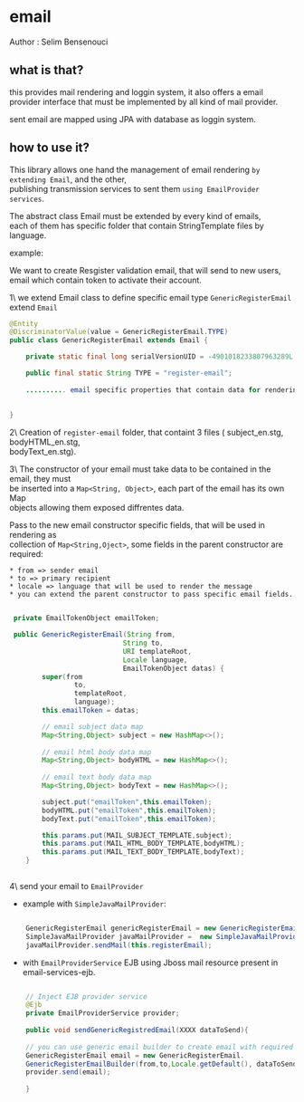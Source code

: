 email
=====

Author : Selim Bensenouci

what is that?
-------------

this provides mail rendering and loggin system, it also offers a email  
provider interface that must be implemented by all kind of mail provider.

sent email are mapped using JPA with database as loggin system.

how to use it?
--------------

This library allows one hand the management of email rendering `by extending Email`, and the other,    
publishing transmission services to sent them `using EmailProvider services`.

The abstract class Email must be extended by every kind of emails,  
each of them has specific folder that contain StringTemplate files by language.  

example:    

We want to create Resgister validation email, that will send to new users,   
email which contain token to activate their account.  

1\ we extend Email class to define specific email type
`GenericRegisterEmail` extend `Email`

```java
@Entity
@DiscriminatorValue(value = GenericRegisterEmail.TYPE)
public class GenericRegisterEmail extends Email {

    private static final long serialVersionUID = -4901018233807963289L;

    public final static String TYPE = "register-email";
    
    .......... email specific properties that contain data for rendering 
    
    
}
```  

2\ Creation of `register-email` folder, that containt 3 files ( subject_en.stg, bodyHTML_en.stg,  
bodyText_en.stg).  

3\ The constructor of your email must take data to be contained in the email, they must   
be inserted into a `Map<String, Object>`, each part of the email has its own Map  
objects allowing them exposed diffrentes data.   

Pass to the new email constructor specific fields, that will be used in rendering as   
collection of `Map<String,Oject>`, some fields in the parent constructor are required:   

    * from => sender email   
    * to => primary recipient  
    * locale => language that will be used to render the message
    * you can extend the parent constructor to pass specific email fields.   


```java

 private EmailTokenObject emailToken; 

 public GenericRegisterEmail(String from,
                            String to,
                            URI templateRoot,
                            Locale language,
                            EmailTokenObject datas) {
        super(from
                to,
                templateRoot,
                language);
        this.emailToken = datas;

        // email subject data map
        Map<String,Object> subject = new HashMap<>();
                
        // email html body data map
        Map<String,Object> bodyHTML = new HashMap<>();
        
        // email text body data map
        Map<String,Object> bodyText = new HashMap<>();

        subject.put("emailToken",this.emailToken);
        bodyHTML.put("emailToken",this.emailToken);
        bodyText.put("emailToken",this.emailToken);

        this.params.put(MAIL_SUBJECT_TEMPLATE,subject);
        this.params.put(MAIL_HTML_BODY_TEMPLATE,bodyHTML);
        this.params.put(MAIL_TEXT_BODY_TEMPLATE,bodyText);
    }
    
````  

4\  send your email to `EmailProvider`   

* example with `SimpleJavaMailProvider`:

```java

    GenericRegisterEmail genericRegisterEmail = new GenericRegisterEmail(registerEmailData);
    SimpleJavaMailProvider javaMailProvider =  new SimpleJavaMailProvider(fom,to,locale,dataToSend);
    javaMailProvider.sendMail(this.registerEmail);

```

* with `EmailProviderService` EJB using Jboss mail resource present in email-services-ejb.

```java

    // Inject EJB provider service 
    @Ejb 
    private EmailProviderService provider;
    
    public void sendGenericRegistredEmail(XXXX dataToSend){
    
    // you can use generic email builder to create email with required fields
    GenericRegisterEmail email = new GenericRegisterEmail.  
    GenericRegisterEmailBuilder(from,to,Locale.getDefault(), dataToSend).build();   
    provider.send(email);
    
    }
```





